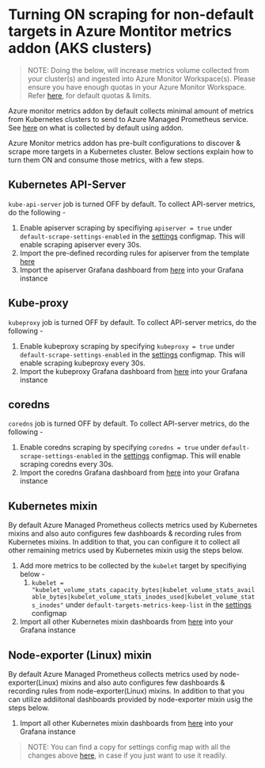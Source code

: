 # Turning ON scraping for non-default targets in Azure Montitor metrics addon (AKS clusters)

> NOTE: Doing the below, will increase metrics volume collected from your cluster(s) and ingested into Azure Monitor Workspace(s). Please ensure you have enough quotas in your Azure Monitor Workspace.   Refer [here](https://learn.microsoft.com/en-us/azure/azure-monitor/service-limits#prometheus-metrics), for default quotas & limits.

Azure monitor metrics addon by default collects minimal amount of metrics from Kubernetes clusters to send to Azure Managed Prometheus service. See [here](https://learn.microsoft.com/en-us/azure/azure-monitor/essentials/prometheus-metrics-scrape-default) on what is collected by default using addon.

Azure Monitor metrics addon has pre-built configurations to discover & scrape more targets in a Kubernetes cluster. Below sections explain how to turn them ON and consume those metrics, with a few steps.

## Kubernetes API-Server

`kube-api-server` job is turned OFF by default. To collect API-server metrics, do the following -

1. Enable apiserver scraping by specifiying `apiserver = true` under `default-scrape-settings-enabled` in the [settings](https://github.com/Azure/prometheus-collector/blob/main/otelcollector/configmaps/ama-metrics-settings-configmap.yaml) configmap. This will enable scraping apiserver every 30s.
2. Import the pre-defined recording rules for apiserver from the template [here](https://github.com/Azure/prometheus-collector/tree/main/GeneratedMonitoringArtifacts/non-default/api-server)
3. Import the apiserver Grafana dashboard from [here](https://github.com/Azure/prometheus-collector/tree/vishwa/1paddon/GeneratedMonitoringArtifacts/non-default/api-server) into your Grafana instance

## Kube-proxy

`kubeproxy` job is turned OFF by default. To collect API-server metrics, do the following -

1. Enable kubeproxy scraping by specifying `kubeproxy = true` under `default-scrape-settings-enabled` in the [settings](https://github.com/Azure/prometheus-collector/blob/main/otelcollector/configmaps/ama-metrics-settings-configmap.yaml) configmap. This will enable scraping kubeproxy every 30s.
2. Import the kubeproxy Grafana dashboard from [here](https://github.com/Azure/prometheus-collector/tree/main/GeneratedMonitoringArtifacts/non-default/kubeproxy) into your Grafana instance

## coredns

`coredns` job is turned OFF by default. To collect API-server metrics, do the following -

1. Enable coredns scraping by specifying `coredns = true` under `default-scrape-settings-enabled` in the [settings](https://github.com/Azure/prometheus-collector/blob/main/otelcollector/configmaps/ama-metrics-settings-configmap.yaml) configmap. This will enable scraping coredns every 30s.
2. Import the coredns Grafana dashboard from [here](https://github.com/Azure/prometheus-collector/tree/main/GeneratedMonitoringArtifacts/non-default/coredns) into your Grafana instance

## Kubernetes mixin

By default Azure Managed Prometheus collects metrics used by Kubernetes mixins  and also auto configures few dashboards & recording rules from Kubernetes mixins. In addition to that, you can configure it to collect all other remaining metrics used by Kubernetes mixin usig the steps below.
1. Add more metrics to be collected by the `kubelet` target by specifiying  below -
   1. `kubelet = "kubelet_volume_stats_capacity_bytes|kubelet_volume_stats_available_bytes|kubelet_volume_stats_inodes_used|kubelet_volume_stats_inodes"` under `default-targets-metrics-keep-list` in the [settings](https://github.com/Azure/prometheus-collector/blob/main/otelcollector/configmaps/ama-metrics-settings-configmap.yaml) configmap
2. Import all other Kubernetes mixin dashboards from [here](https://github.com/Azure/prometheus-collector/tree/main/GeneratedMonitoringArtifacts/non-default/kubernetes) into your Grafana instance

## Node-exporter (Linux) mixin

By default Azure Managed Prometheus collects metrics used by node-exporter(Linux) mixins  and also auto configures few dashboards & recording rules from node-exporter(Linux) mixins. In addition to that you can utilize addiitonal dashboards provided by node-exporter mixin usig the steps below.
1. Import all other Kubernetes mixin dashboards from [here](https://github.com/Azure/prometheus-collector/tree/main/GeneratedMonitoringArtifacts/non-default/node-exporter) into your Grafana instance
   

> NOTE: You can find a copy for settings config map with all the changes above [here](https://github.com/Azure/prometheus-collector/blob/main/GeneratedMonitoringArtifacts/non-default/ama-metrics-settings-configmap.yaml), in case if you just want to use it readily.
